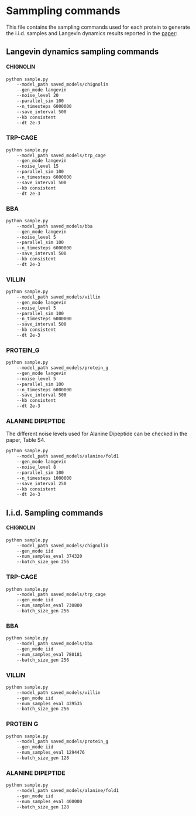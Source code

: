 # Sammpling commands
This file contains the sampling commands used for each protein to generate the i.i.d. samples and Langevin dynamics results reported in the [paper](https://pubs.acs.org/doi/full/10.1021/acs.jctc.3c00702):


## Langevin dynamics sampling commands

#### CHIGNOLIN
```bash
python sample.py 
    --model_path saved_models/chignolin
    --gen_mode langevin
    --noise_level 20
    --parallel_sim 100
    --n_timesteps 6000000 
    --save_interval 500
    --kb consistent  
    --dt 2e-3 
```

### TRP-CAGE
```bash
python sample.py 
    --model_path saved_models/trp_cage
    --gen_mode langevin
    --noise_level 15
    --parallel_sim 100
    --n_timesteps 6000000 
    --save_interval 500
    --kb consistent  
    --dt 2e-3 
```

### BBA
```bash
python sample.py 
    --model_path saved_models/bba
    --gen_mode langevin
    --noise_level 5
    --parallel_sim 100
    --n_timesteps 6000000 
    --save_interval 500
    --kb consistent  
    --dt 2e-3 
```

### VILLIN
```bash
python sample.py 
    --model_path saved_models/villin
    --gen_mode langevin
    --noise_level 5
    --parallel_sim 100
    --n_timesteps 6000000 
    --save_interval 500
    --kb consistent  
    --dt 2e-3 
```

### PROTEIN_G
```bash
python sample.py 
    --model_path saved_models/protein_g
    --gen_mode langevin
    --noise_level 5
    --parallel_sim 100
    --n_timesteps 6000000 
    --save_interval 500
    --kb consistent  
    --dt 2e-3 
```

### ALANINE DIPEPTIDE
The different noise levels used for Alanine Dipeptide can be checked in the paper, Table S4.

```bash
python sample.py 
    --model_path saved_models/alanine/fold1
    --gen_mode langevin
    --noise_level 8
    --parallel_sim 100
    --n_timesteps 1000000 
    --save_interval 250
    --kb consistent  
    --dt 2e-3 
```


## I.i.d. Sampling commands

#### CHIGNOLIN
```bash
python sample.py 
    --model_path saved_models/chignolin
    --gen_mode iid
    --num_samples_eval 374320
    --batch_size_gen 256
```

### TRP-CAGE
```bash
python sample.py 
    --model_path saved_models/trp_cage
    --gen_mode iid
    --num_samples_eval 730800
    --batch_size_gen 256
```

### BBA
```bash
python sample.py 
    --model_path saved_models/bba
    --gen_mode iid
    --num_samples_eval 780181
    --batch_size_gen 256
```

### VILLIN
```bash
python sample.py 
    --model_path saved_models/villin
    --gen_mode iid
    --num_samples_eval 439535
    --batch_size_gen 256
```

### PROTEIN G
```bash
python sample.py 
    --model_path saved_models/protein_g
    --gen_mode iid
    --num_samples_eval 1294476
    --batch_size_gen 128
```


### ALANINE DIPEPTIDE
```bash
python sample.py 
    --model_path saved_models/alanine/fold1
    --gen_mode iid
    --num_samples_eval 400000
    --batch_size_gen 128
```